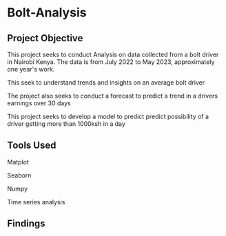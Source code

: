 # Bolt-Analysis

## Project Objective 
This project seeks to conduct Analysis on data collected from a bolt driver in Nairobi Kenya. The data is from July 2022 to May 2023, approximately one year's work.

This seek to understand trends and insights on an average bolt driver 

The project also seeks to conduct a forecast to predict a trend in a drivers earnings over 30 days

This project seeks to develop a model to predict predict possibility of a driver getting more than 1000ksh in a day

## Tools Used
Matplot

Seaborn

Numpy

Time series analysis

## Findings

